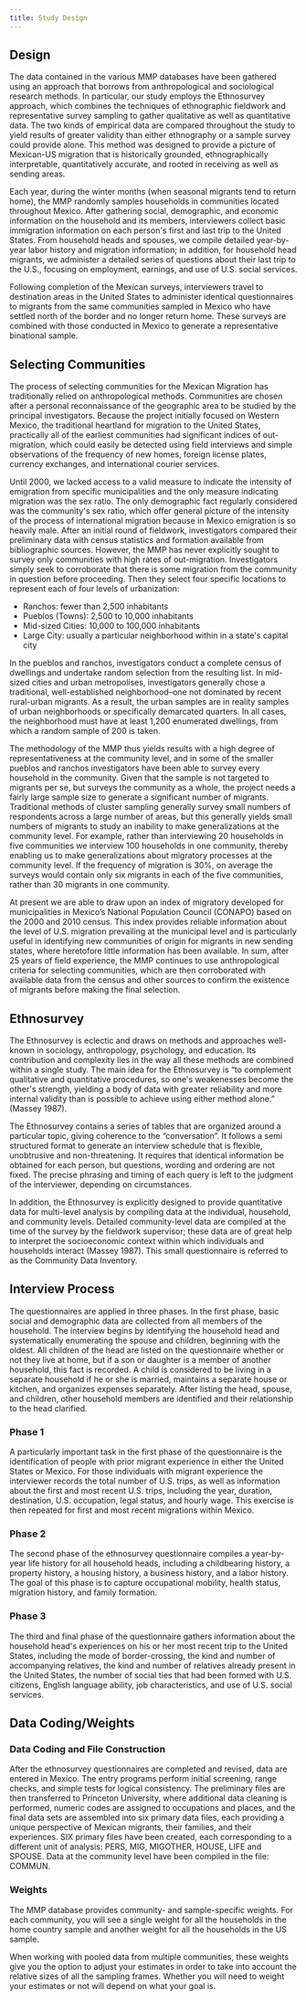 ```yaml
---
title: Study Design
---
```


## Design

The data contained in the various MMP databases have been gathered using an approach that borrows from anthropological
and sociological research methods. In particular, our study employs the Ethnosurvey approach, which combines the
techniques of ethnographic fieldwork and representative survey sampling to gather qualitative as well as quantitative
data. The two kinds of empirical data are compared throughout the study to yield results of greater validity than either
ethnography or a sample survey could provide alone. This method was designed to provide a picture of Mexican-US
migration that is historically grounded, ethnographically interpretable, quantitatively accurate, and rooted in
receiving as well as sending areas.

Each year, during the winter months (when seasonal migrants tend to return home), the MMP randomly samples households in
communities located throughout Mexico. After gathering social, demographic, and economic information on the household
and its members, interviewers collect basic immigration information on each person's first and last trip to the United
States. From household heads and spouses, we compile detailed year-by-year labor history and migration information; in
addition, for household head migrants, we administer a detailed series of questions about their last trip to the U.S.,
focusing on employment, earnings, and use of U.S. social services.

Following completion of the Mexican surveys, interviewers travel to destination areas in the United States to administer
identical questionnaires to migrants from the same communities sampled in Mexico who have settled north of the border
and no longer return home. These surveys are combined with those conducted in Mexico to generate a representative
binational sample.

## Selecting Communities

The process of selecting communities for the Mexican Migration has traditionally relied on anthropological methods.
Communities are chosen after a personal reconnaissance of the geographic area to be studied by the principal
investigators. Because the project initially focused on Western Mexico, the traditional heartland for migration to the
United States, practically all of the earliest communities had significant indices of out-migration, which could easily
be detected using field interviews and simple observations of the frequency of new homes, foreign license plates,
currency exchanges, and international courier services.

Until 2000, we lacked access to a valid measure to indicate the intensity of emigration from specific municipalities and
the only measure indicating migration was the sex ratio. The only demographic fact regularly considered was the
community's sex ratio, which offer general picture of the intensity of the process of international migration because in
Mexico emigration is so heavily male. After an initial round of fieldwork, investigators compared their preliminary data
with census statistics and formation available from bibliographic sources. However, the MMP has never explicitly sought
to survey only communities with high rates of out-migration. Investigators simply seek to corroborate that there is some
migration from the community in question before proceeding. Then they select four specific locations to represent each
of four levels of urbanization:

- Ranchos: fewer than 2,500 inhabitants
- Pueblos (Towns): 2,500 to 10,000 inhabitants
- Mid-sized Cities: 10,000 to 100,000 inhabitants
- Large City: usually a particular neighborhood within in a state's capital city

In the pueblos and ranchos, investigators conduct a complete census of dwellings and undertake random selection from the
resulting list. In mid-sized cities and urban metropolises, investigators generally chose a traditional,
well-established neighborhood–one not dominated by recent rural-urban migrants. As a result, the urban samples are in
reality samples of urban neighborhoods or specifically demarcated quarters. In all cases, the neighborhood must have at
least 1,200 enumerated dwellings, from which a random sample of 200 is taken.

The methodology of the MMP thus yields results with a high degree of representativeness at the community level, and in
some of the smaller pueblos and ranchos investigators have been able to survey every household in the community. Given
that the sample is not targeted to migrants per se, but surveys the community as a whole, the project needs a fairly
large sample size to generate a significant number of migrants. Traditional methods of cluster sampling generally survey
small numbers of respondents across a large number of areas, but this generally yields small numbers of migrants to
study an inability to make generalizations at the community level. For example, rather than interviewing 20 households
in five communities we interview 100 households in one community, thereby enabling us to make generalizations about
migratory processes at the community level. If the frequency of migration is 30%, on average the surveys would contain
only six migrants in each of the five communities, rather than 30 migrants in one community.

At present we are able to draw upon an index of migratory developed for municipalities in Mexico’s National Population
Council (CONAPO) based on the 2000 and 2010 census. This index provides reliable information about the level of U.S.
migration prevailing at the municipal level and is particularly useful in identifying new communities of origin for
migrants in new sending states, where heretofore little information has been available. In sum, after 25 years of field
experience, the MMP continues to use anthropological criteria for selecting communities, which are then corroborated
with available data from the census and other sources to confirm the existence of migrants before making the final
selection.

## Ethnosurvey

The Ethnosurvey is eclectic and draws on methods and approaches well-known in sociology, anthropology, psychology, and
education. Its contribution and complexity lies in the way all these methods are combined within a single study. The
main idea for the Ethnosurvey is “to complement qualitative and quantitative procedures, so one's weakenesses become the
other's strength, yielding a body of data with greater reliability and more internal validity than is possible to
achieve using either method alone.” (Massey 1987).

The Ethnosurvey contains a series of tables that are organized around a particular topic, giving coherence to the
“conversation”. It follows a semi structured format to generate an interview schedule that is flexible, unobtrusive and
non-threatening. It requires that identical information be obtained for each person, but questions, wording and ordering
are not fixed. The precise phrasing and timing of each query is left to the judgment of the interviewer, depending on
circumstances.

In addition, the Ethnosurvey is explicitly designed to provide quantitative data for multi-level analysis by compiling
data at the individual, household, and community levels. Detailed community-level data are compiled at the time of the
survey by the fieldwork supervisor; these data are of great help to interpret the socioeconomic context within which
individuals and households interact (Massey 1987). This small questionnaire is referred to as the Community Data
Inventory.

## Interview Process

The questionnaires are applied in three phases. In the first phase, basic social and demographic data are collected from
all members of the household. The interview begins by identifying the household head and systematically enumerating the
spouse and children, beginning with the oldest. All children of the head are listed on the questionnaire whether or not
they live at home, but if a son or daughter is a member of another household, this fact is recorded. A child is
considered to be living in a separate household if he or she is married, maintains a separate house or kitchen, and
organizes expenses separately. After listing the head, spouse, and children, other household members are identified and
their relationship to the head clarified.

### Phase 1

A particularly important task in the first phase of the questionnaire is the identification of people with prior migrant
experience in either the United States or Mexico. For those individuals with migrant experience the interviewer records
the total number of U.S. trips, as well as information about the first and most recent U.S. trips, including the year,
duration, destination, U.S. occupation, legal status, and hourly wage. This exercise is then repeated for first and most
recent migrations within Mexico.

### Phase 2

The second phase of the ethnosurvey questionnaire compiles a year-by-year life history for all household heads,
including a childbearing history, a property history, a housing history, a business history, and a labor history. The
goal of this phase is to capture occupational mobility, health status, migration history, and family formation.

### Phase 3

The third and final phase of the questionnaire gathers information about the household head's experiences on his or her
most recent trip to the United States, including the mode of border-crossing, the kind and number of accompanying
relatives, the kind and number of relatives already present in the United States, the number of social ties that had
been formed with U.S. citizens, English language ability, job characteristics, and use of U.S. social services.

## Data Coding/Weights

### Data Coding and File Construction

After the ethnosurvey questionnaires are completed and revised, data are entered in Mexico. The entry programs perform
initial screening, range checks, and simple tests for logical consistency. The preliminary files are then transferred to
Princeton University, where additional data cleaning is performed, numeric codes are assigned to occupations and places,
and the final data sets are assembled into six primary data files, each providing a unique perspective of Mexican
migrants, their families, and their experiences. SIX primary files have been created, each corresponding to a different
unit of analysis: PERS, MIG, MIGOTHER, HOUSE, LIFE and SPOUSE. Data at the community level have been compiled in the
file: COMMUN.

### Weights

The MMP database provides community- and sample-specific weights. For each community, you will see a single weight for
all the households in the home country sample and another weight for all the households in the US sample.

When working with pooled data from multiple communities, these weights give you the option to adjust your estimates in
order to take into account the relative sizes of all the sampling frames. Whether you will need to weight your estimates
or not will depend on what your goal is.


